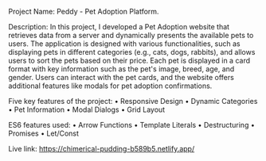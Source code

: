 Project Name: Peddy - Pet Adoption Platform.

Description: In this project, I developed a Pet Adoption website that retrieves data from a server and dynamically presents the available pets to users.
The application is designed with various functionalities, such as displaying pets in different categories (e.g., cats, dogs, rabbits), and allows users 
to sort the pets based on their price. Each pet is displayed in a card format with key information such as the pet's image, breed, age, and gender. Users 
can interact with the pet cards, and the website offers additional features like modals for pet adoption confirmations.

Five key features of the project:
•	Responsive Design
•	Dynamic Categories
•	Pet Information
•	Modal Dialogs
•	Grid Layout

ES6 features used:
•	Arrow Functions
•	Template Literals
•	Destructuring
•	Promises
•	Let/Const

Live link: https://chimerical-pudding-b589b5.netlify.app/
